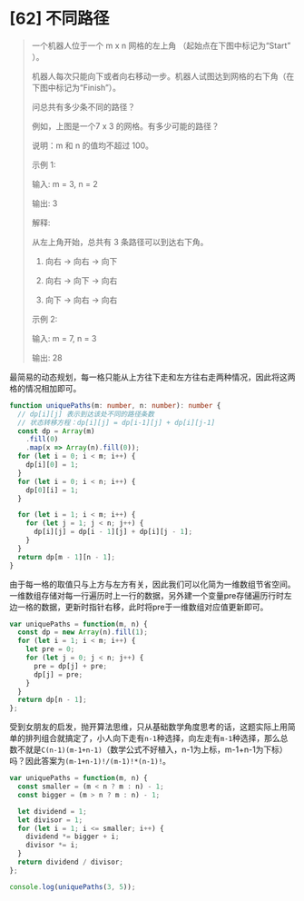 # [62] 不同路径

> 一个机器人位于一个 m x n 网格的左上角 （起始点在下图中标记为“Start” ）。
>
> 机器人每次只能向下或者向右移动一步。机器人试图达到网格的右下角（在下图中标记为“Finish”）。
>
> 问总共有多少条不同的路径？
>
> 例如，上图是一个7 x 3 的网格。有多少可能的路径？
>
> 说明：m 和 n 的值均不超过 100。
>
> 示例 1:
>
> 输入: m = 3, n = 2
>
> 输出: 3
>
> 解释:
>
> 从左上角开始，总共有 3 条路径可以到达右下角。
>
> 1. 向右 -> 向右 -> 向下
>
> 2. 向右 -> 向下 -> 向右
>
> 3. 向下 -> 向右 -> 向右
>
> 示例 2:
>
> 输入: m = 7, n = 3
>
> 输出: 28

最简易的动态规划，每一格只能从上方往下走和左方往右走两种情况，因此将这两格的情况相加即可。

```ts
function uniquePaths(m: number, n: number): number {
  // dp[i][j] 表示到达该处不同的路径条数
  // 状态转移方程：dp[i][j] = dp[i-1][j] + dp[i][j-1]
  const dp = Array(m)
    .fill(0)
    .map(x => Array(n).fill(0));
  for (let i = 0; i < m; i++) {
    dp[i][0] = 1;
  }
  for (let i = 0; i < n; i++) {
    dp[0][i] = 1;
  }

  for (let i = 1; i < m; i++) {
    for (let j = 1; j < n; j++) {
      dp[i][j] = dp[i - 1][j] + dp[i][j - 1];
    }
  }
  return dp[m - 1][n - 1];
}
```

由于每一格的取值只与上方与左方有关，因此我们可以化简为一维数组节省空间。一维数组存储对每一行遍历时上一行的数据，另外建一个变量pre存储遍历行时左边一格的数据，更新时指针右移，此时将pre于一维数组对应值更新即可。

```js
var uniquePaths = function(m, n) {
  const dp = new Array(n).fill(1);
  for (let i = 1; i < m; i++) {
    let pre = 0;
    for (let j = 0; j < n; j++) {
      pre = dp[j] + pre;
      dp[j] = pre;
    }
  }
  return dp[n - 1];
};
```

受到女朋友的启发，抛开算法思维，只从基础数学角度思考的话，这题实际上用简单的排列组合就搞定了，小人向下走有`n-1`种选择，向左走有`m-1`种选择，那么总数不就是`C(n-1)(m-1+n-1)`（数学公式不好植入，n-1为上标，m-1+n-1为下标）吗？因此答案为`(m-1+n-1)!/(m-1)!*(n-1)!`。

```js
var uniquePaths = function(m, n) {
  const smaller = (m < n ? m : n) - 1;
  const bigger = (m > n ? m : n) - 1;

  let dividend = 1;
  let divisor = 1;
  for (let i = 1; i <= smaller; i++) {
    dividend *= bigger + i;
    divisor *= i;
  }
  return dividend / divisor;
};

console.log(uniquePaths(3, 5));
```

